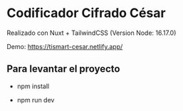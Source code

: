 # Codificador Cifrado César

Realizado con Nuxt + TailwindCSS (Version Node: 16.17.0)

Demo: https://tismart-cesar.netlify.app/

## Para levantar el proyecto

- npm install

- npm run dev
